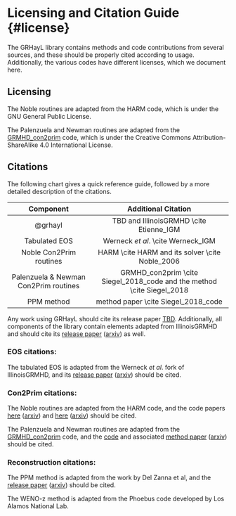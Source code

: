 # Licensing and Citation Guide {#license}

The GRHayL library contains methods and code contributions from several
sources, and these should be properly cited according to usage.
Additionally, the various codes have different licenses, which we document here.

## Licensing

The Noble routines are adapted from the HARM code, which is under the
GNU General Public License.

The Palenzuela and Newman routines are adapted from the [GRMHD_con2prim](https://bitbucket.org/dsiegel/grmhd_con2prim/src/master/) code, which is under the Creative
Commons Attribution-ShareAlike 4.0 International License.

## Citations

The following chart gives a quick reference guide, followed by a more detailed
description of the citations.

 | Component                             | Additional Citation                                                    |
 |:-------------------------------------:|:----------------------------------------------------------------------:|
 | @grhayl                               | TBD and IllinoisGRMHD \cite Etienne_IGM                                |
 | Tabulated EOS                         | Werneck _et al_. \cite Werneck_IGM                                     |
 | Noble Con2Prim routines               | HARM \cite HARM and its solver \cite Noble_2006                        |
 | Palenzuela & Newman Con2Prim routines | GRMHD_con2prim \cite Siegel_2018_code and the method \cite Siegel_2018 |
 | PPM method                            | method paper \cite Siegel_2018_code                                    |

Any work using GRHayL should cite its release paper [TBD](). Additionally,
all components of the library contain elements adapted from IllinoisGRMHD
and should cite its [release paper](https://iopscience.iop.org/article/10.1088/0264-9381/32/17/175009)
([arxiv](https://arxiv.org/abs/1501.07276)) as well.

### EOS citations:
The tabulated EOS is adapted from the Werneck _et al_. fork of IllinoisGRMHD,
and its [release paper](https://journals.aps.org/prd/abstract/10.1103/PhysRevD.107.044037)
([arxiv](https://arxiv.org/abs/2208.14487)) should be cited.

### Con2Prim citations:
The Noble routines are adapted from the HARM code, and the code papers
[here](https://iopscience.iop.org/article/10.1086/374594)
([arxiv](https://arxiv.org/abs/astro-ph/0301509)) and
[here](https://iopscience.iop.org/article/10.1086/500349)
([arxiv](https://arxiv.org/abs/astro-ph/0512420)) should be cited.

The Palenzuela and Newman routines are adapted from the
[GRMHD_con2prim](https://bitbucket.org/dsiegel/grmhd_con2prim/src/master/) code, and
the [code](https://zenodo.org/records/1213306) and associated
[method paper](https://iopscience.iop.org/article/10.3847/1538-4357/aabcc5)
([arxiv](https://arxiv.org/abs/1712.07538)) should be cited.

### Reconstruction citations:
The PPM method is adapted from the work by Del Zanna et al, and the
[release paper](https://www.aanda.org/articles/aa/abs/2003/11/aa3107/aa3107.html)
([arxiv](https://arxiv.org/abs/astro-ph/0210618)) should be cited.

The WENO-z method is adapted from the Phoebus code developed by
Los Alamos National Lab.

